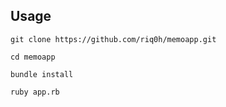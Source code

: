 ## Usage

`git clone https://github.com/riq0h/memoapp.git`

`cd memoapp`

`bundle install`

`ruby app.rb`
